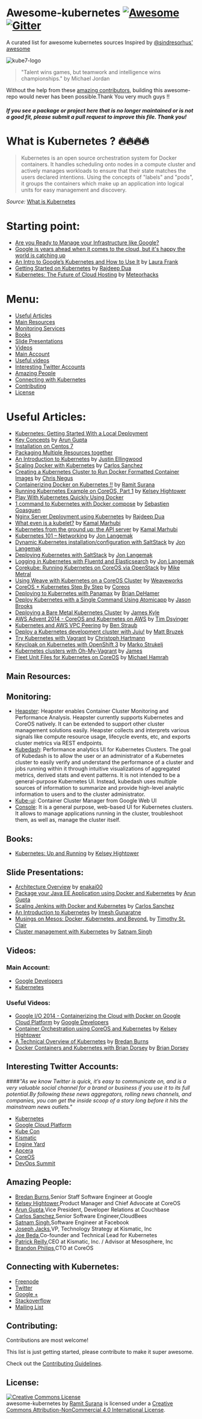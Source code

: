 # Awesome-kubernetes [![Awesome](https://cdn.rawgit.com/sindresorhus/awesome/d7305f38d29fed78fa85652e3a63e154dd8e8829/media/badge.svg)](https://github.com/sindresorhus/awesome) [![Gitter](https://badges.gitter.im/Join%20Chat.svg)](https://gitter.im/ramitsurana/awesome-kubernetes?utm_source=badge&utm_medium=badge&utm_campaign=pr-badge)

A curated list for awesome kubernetes sources Inspired by [@sindresorhus' awesome](https://github.com/sindresorhus/awesome) 

![kube7-logo](https://github-cloud.s3.amazonaws.com/assets/8342133/10566171/fd43327e-75fc-11e5-8f00-77d609c113e4.png)

> "Talent wins games, but teamwork and intelligence wins championships." 
> by Michael Jordan

Without the help from these [amazing contributors](https://github.com/ramitsurana/awesome-kubernetes/graphs/contributors),
building this awesome-repo would never has been possible.Thank You very much guys !!

#### *If you see a package or project here that is no longer maintained or is not a good fit, please submit a pull request to improve this file. Thank you!*

# What is Kubernetes ? :fire::fire::fire::fire:

> Kubernetes is an open source orchestration system for Docker containers. It handles scheduling onto nodes in a compute cluster and actively manages workloads to ensure that their state matches the users declared intentions. Using the concepts of "labels" and "pods", it groups the containers which make up an application into logical units for easy management and discovery.

_Source:_ [What is Kubernetes](https://www.kubernetes.io/)

# Starting point:
* [Are you Ready to Manage your Infrastructure like Google?](http://www.jetstack.io/new-blog/2015/6/19/are-you-ready-to-manage-your-infrastructure-like-google-kubernetes-coming-to-a-cloud-near-you)
* [Google is years ahead when it comes to the cloud, but it's happy the world is catching up](http://www.businessinsider.in/Google-is-years-ahead-when-it-comes-to-the-cloud-but-its-happy-the-world-is-catching-up/articleshow/47793327.cms)
* [An Intro to Google’s Kubernetes and How to Use It](https://labs.ctl.io/what-is-kubernetes-and-how-to-use-it/) by [Laura Frank](https://twitter.com/rhein_wein)
* [Getting Started on Kubernetes](http://containertutorials.com/get_started_kubernetes/index.html) by [Rajdeep Dua](https://www.twitter.com/rajdeepdua)
* [Kubernetes: The Future of Cloud Hosting](https://meteorhacks.com/learn-kubernetes-the-future-of-the-cloud) by [Meteorhacks](https://twitter.com/meteorhacks)

# Menu:
* [Useful Articles](#useful-articles)
* [Main Resources](#main-resources)
* [Monitoring Services](#monitoring)
* [Books](#books)
* [Slide Presentations](#slide-presentations)
* [Videos](#videos)
 * [Main Account](#main-account)
 * [Useful videos](#useful-videos)
* [Interesting Twitter Accounts](#interesting-twitter-accounts)
* [Amazing People](#amazing-people)
* [Connecting with Kubernetes](#connecting-with-kubernetes)
* [Contributing](#contributing)
* [License](#license)

# Useful Articles:

* [Kubernetes: Getting Started With a Local Deployment](http://www.jetstack.io/new-blog/2015/7/6/getting-started-with-a-local-deployment)
* [Key Concepts](http://blog.arungupta.me/key-concepts-kubernetes/) by [Arun Gupta](https://twitter.com/arungupta)
* [Installation on Centos 7](http://www.severalnines.com/blog/installing-kubernetes-cluster-minions-centos7-manage-pods-services)
*  [Packaging Multiple Resources together](http://blog.arungupta.me/kubernetes-application-package-multiple-resources-together/)
*  [An Introduction to Kubernetes](https://www.digitalocean.com/community/tutorials/an-introduction-to-kubernetes) by [Justin Ellingwood](https://twitter.com/jmellingwood)
*  [Scaling Docker with Kubernetes](http://www.infoq.com/articles/scaling-docker-with-kubernetes) by [Carlos Sanchez](https://www.twitter.com/csanchez)
* [Creating a Kubernetes Cluster to Run Docker Formatted Container Images](https://access.redhat.com/articles/1353773) by [Chris Negus](https://twitter.com/linuxcricket)
* [Containerizing Docker on Kubernetes !!](https://www.linkedin.com/pulse/containerizing-docker-kubernetes-ramit-surana) by [Ramit Surana](https://www.twitter.com/ramitsurana) 
* [Running Kubernetes Example on CoreOS, Part 1](https://coreos.com/blog/running-kubernetes-example-on-CoreOS-part-1/) by [Kelsey Hightower](https://twitter.com/kelseyhightower)
* [Play With Kubernetes Quickly Using Docker](https://zwischenzugs.wordpress.com/2015/04/06/play-with-kubernetes-quickly-using-docker/)
* [1 command to Kubernetes with Docker compose](http://sebgoa.blogspot.in/2015/04/1-command-to-kubernetes-with-docker.html) by [Sebastien Goasguen](https://www.twitter.com/sebgoa)
* [Nginx Server Deployment using Kubernetes](http://containertutorials.com/get_started_kubernetes/k8s_example.html) by [Rajdeep Dua](https://www.twitter.com/rajdeepdua)
* [What even is a kubelet?](http://kamalmarhubi.com/blog/2015/08/27/what-even-is-a-kubelet/) by [Kamal Marhubi](https://twitter.com/kamalmarhubi)
* [Kubernetes from the ground up: the API server](http://kamalmarhubi.com/blog/2015/09/06/kubernetes-from-the-ground-up-the-api-server/) by [Kamal Marhubi](https://twitter.com/kamalmarhubi)
* [Kubernetes 101 – Networking](http://www.dasblinkenlichten.com/kubernetes-101-networking/) by [Jon Langemak](https://twitter.com/blinken_lichten)
* [Dynamic Kubernetes installation/configuration with SaltStack](http://www.dasblinkenlichten.com/dynamic-kubernetes-installationconfiguration-with-saltstack/) by [Jon Langemak](https://twitter.com/blinken_lichten)
* [Deploying Kubernetes with SaltStack](http://www.dasblinkenlichten.com/deploying-kubernetes-with-saltstack/) by [Jon Langemak](https://twitter.com/blinken_lichten)
* [Logging in Kubernetes with Fluentd and Elasticsearch](http://www.dasblinkenlichten.com/logging-in-kubernetes-with-fluentd-and-elasticsearch/) by [Jon Langemak](https://twitter.com/blinken_lichten)
* [Corekube: Running Kubernetes on CoreOS via OpenStack](https://developer.rackspace.com/blog/running-coreos-and-kubernetes/) by [Mike Metral](https://twitter.com/mikemetral)
* [Using Weave with Kubernetes on a CoreOS Cluster](http://weave.works/guides/platform/kubernetes/os/coreos/cloud/vagrant/) by [Weaveworks](https://twitter.com/weaveworks)
* [CoreOS + Kubernetes Step By Step](https://coreos.com/kubernetes/docs/latest/getting-started.html) by [Coreos](https://www.twitter.com/coreoslinux)
* [Deploying to Kubernetes with Panamax](https://labs.ctl.io/deploying-to-kubernetes-with-panamax/) by [Brian DeHamer](https://twitter.com/bdehamer)
* [Deploy Kubernetes with a Single Command Using Atomicapp](http://www.projectatomic.io/blog/2015/08/fun-with-kubenetes-and-atomicapp/) by [Jason Brooks](https://twitter.com/jasonbrooks)
* [Deploying a Bare Metal Kubernetes Cluster](http://blog.jameskyle.org/2014/08/deploying-baremetal-kubernetes-cluster/) by [James Kyle](https://twitter.com/jameskyle75)
* [AWS Advent 2014 - CoreOS and Kubernetes on AWS](http://awsadvent.tumblr.com/post/104260597799/aws-advent-2014-coreos-and-kubernetes-on-aws) by [Tim Dsyinger](https://twitter.com/dysinger)
* [Kubernetes and AWS VPC Peering](http://ben.straub.cc/2015/08/19/kubernetes-aws-vpc-peering/) by [Ben Straub](https://twitter.com/benstraub)
* [Deploy a Kubernetes development cluster with Juju!](https://insights.ubuntu.com/2015/07/23/deploy-a-kubernetes-development-cluster-with-juju-2/) by [Matt Bruzek](https://twitter.com/mattatcanonical)
* [Try Kubernetes with Vagrant](http://lollyrock.com/articles/kubernetes-vagrant/) by [Christoph Hartmann](https://twitter.com/chri_hartmann)
* [Keycloak on Kubernetes with OpenShift 3](http://blog.keycloak.org/2015/04/keycloak-on-kubernetes-with-openshift-3.html) by [Marko Strukelj](https://twitter.com/mstruk2000)
* [Kubernetes clusters with Oh-My-Vagrant](https://ttboj.wordpress.com/2015/05/02/kubernetes-clusters-with-oh-my-vagrant/) by [James](https://twitter.com/#!/purpleidea)
* [Fleet Unit Files for Kubernetes on CoreOS](http://blog.michaelhamrah.com/2015/06/fleet-unit-files-for-kubernetes-on-coreos/) by [Michael Hamrah](https://twitter.com/mhamrah)

## Main Resources:

## Monitoring:
* [Heapster](https://github.com/kubernetes/heapster): 
Heapster enables Container Cluster Monitoring and Performance Analysis.
Heapster currently supports Kubernetes and CoreOS natively. It can be extended to support other cluster management solutions easily. Heapster collects and interprets various signals like compute resource usage, lifecycle events, etc, and exports cluster metrics via REST endpoints.
* [Kubedash](https://github.com/kubernetes/kubedash):
Performance analytics UI for Kubernetes Clusters.
The goal of Kubedash is to allow the user or an administrator of a Kubernetes cluster to easily verify and understand the performance of a cluster and jobs running within it through intuitive visualizations of aggregated metrics, derived stats and event patterns. It is not intended to be a general-purpose Kubernetes UI. Instead, kubedash uses multiple sources of information to summarize and provide high-level analytic information to users and to the cluster administrator.
* [Kube-ui](https://github.com/kubernetes/kube-ui):
 Container Cluster Manager from Google Web UI 
* [Console](https://github.com/kubernetes/console):
  It is a general purpose, web-based UI for Kubernetes clusters. It allows to manage applications running in the cluster,      troubleshoot them, as well as, manage the cluster itself.

## Books:
* [Kubernetes: Up and Running](http://shop.oreilly.com/product/0636920043874.do) by [Kelsey Hightower](https://twitter.com/kelseyhightower)

## Slide Presentations:
* [Architecture Overview](http://www.slideshare.net/enakai/architecture-overview-kubernetes-with-red-hat-enterprise-linux-71) by [enakai00](https://www.twitter.com/enakai00/)
* [Package your Java EE Application using Docker and Kubernetes](http://www.slideshare.net/arungupta1/package-your-java-ee-application-using-docker-and-kubernetes) by [Arun Gupta](https://twitter.com/arungupta)
* [Scaling Jenkins with Docker and Kubernetes](http://www.slideshare.net/carlossg/scaling-jenkins-with-docker-and-kubernetes) by [Carlos Sanchez](https://www.twitter.com/csanchez)
* [An Introduction to Kubernetes](http://www.slideshare.net/imesh/an-introduction-to-kubernetes) by [Imesh Gunaratne](https://www.linkedin.com/in/imesh)
* [Musings on Mesos: Docker, Kubernetes, and Beyond.](http://www.slideshare.net/timothysc/apache-coneu) by [Timothy St. Clair](http://timothysc.github.io/)
* [Cluster management with Kubernetes](http://www.slideshare.net/SatnamSingh67/2015-0605-cluster-management-with-kubernetes) by [Satnam Singh](https://www.twitter.com/satnamsingh)
 

## Videos:

### Main Account:
* [Google Developers](https://www.youtube.com/channel/UC_x5XG1OV2P6uZZ5FSM9Ttw)
* [Kubernetes](https://www.youtube.com/channel/UCZ2bu0qutTOM0tHYa_jkIwg)

### Useful Videos:
* [Google I/O 2014 - Containerizing the Cloud with Docker on Google Cloud Platform](https://www.youtube.com/watch?v=tsk0pWf4ipw) by [Google Developers](https://www.youtube.com/channel/UC_x5XG1OV2P6uZZ5FSM9Ttw)
* [Container Orchestration using CoreOS and Kubernetes](https://www.youtube.com/watch?v=tA8XNVPZM2w) by [Kelsey Hightower](https://twitter.com/kelseyhightower)
* [A Technical Overview of Kubernetes](https://www.youtube.com/watch?v=WwBdNXt6wO4) by [Bredan Burns](https://twitter.com/brendandburns)
* [Docker Containers and Kubernetes with Brian Dorsey](https://www.youtube.com/watch?v=Fcb4aoSAZ98) by [Brian Dorsey](https://twitter.com/briandorsey)

## Interesting Twitter Accounts:

####*"As we know Twitter is quick, it’s easy to communicate on, and is a very valuable social channel for a brand or business if you use it to its full potential.By following these news aggregators, rolling news channels, and companies, you can get the inside scoop of a story long before it hits the mainstream news outlets."*


* [Kubernetes](https://twitter.com/kubernetesio)
* [Google Cloud Platform](https://twitter.com/googlecloud)
* [Kube Con](https://twitter.com/kubeconio)
* [Kismatic](https://twitter.com/kismatic)
* [Engine Yard](https://twitter.com/engineyard)
* [Apcera](https://twitter.com/Apcera)
* [CoreOS](https://twitter.com/coreoslinux)
* [DevOps Summit](https://twitter.com/DevOpsSummit)

## Amazing People:

* [Bredan Burns](https://twitter.com/brendandburns),Senior Staff Software Engineer at Google
* [Kelsey Hightower](https://twitter.com/kelseyhightower),Product Manager and Chief Advocate at CoreOS
* [Arun Gupta](https://twitter.com/arungupta),Vice President, Developer Relations at Couchbase
* [Carlos Sanchez](https://www.twitter.com/csanchez),Senior Software Engineer,CloudBees
* [Satnam Singh](https://www.twitter.com/satnamsingh),Software Engineer at Facebook
* [Joseph Jacks](https://twitter.com/asynchio),VP, Technology Strategy at Kismatic, Inc
* [Joe Beda](https://twitter.com/jbeda),Co-founder and Technical Lead for Kubernetes
* [Patrick Reilly](https://twitter.com/preillyme),CEO at Kismatic, Inc. / Advisor at Mesosphere, Inc
* [Brandon Philips](https://twitter.com/BrandonPhilips),CTO at CoreOS


## Connecting with Kubernetes:
* [Freenode](http://webchat.freenode.net/?channels=google-containers)
* [Twitter](https://twitter.com/kubernetesio)
* [Google +](https://plus.google.com/u/0/b/116512812300813784482/116512812300813784482)
* [Stackoverflow](http://stackoverflow.com/questions/tagged/kubernetes)
* [Mailing List](https://groups.google.com/forum/#!forum/google-containers)

## Contributing:
Contributions are most welcome!

This list is just getting started, please contribute to make it super awesome.

Check out the [Contributing Guidelines](https://github.com/ramitsurana/awesome-kubernetes/blob/master/CONTRIBUTING.md).

## License:

  <a rel="license" href="http://creativecommons.org/licenses/by-nc/4.0/"><img alt="Creative Commons License" style="border-width:0" src="https://i.creativecommons.org/l/by-nc/4.0/88x31.png" /></a><br /><span xmlns:dct="http://purl.org/dc/terms/" href="http://purl.org/dc/dcmitype/InteractiveResource" property="dct:title" rel="dct:type">awesome-kubernetes</span> by <a xmlns:cc="http://creativecommons.org/ns#" href="http://www.linkedin.com/in/ramitsurana" property="cc:attributionName" rel="cc:attributionURL">Ramit Surana</a> is licensed under a <a rel="license" href="http://creativecommons.org/licenses/by-nc/4.0/">Creative Commons Attribution-NonCommercial 4.0 International License</a>.




